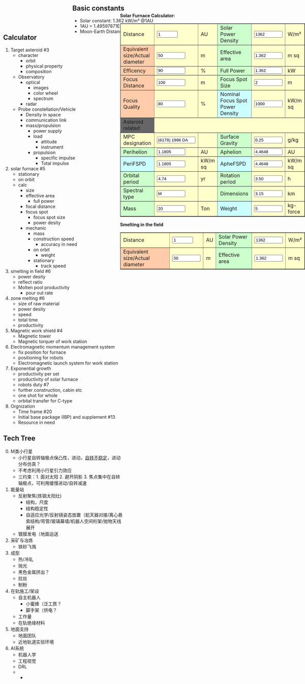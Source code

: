 <style>
.top {
    position:absolute;
    left:0; right:0;
    height: 92px;
}
.left {
    position:absolute;
    left:10; top:142px; bottom: 0;
    width: 378px;
}
.main {
    position: absolute;
    left:378px; top:92px; right:0; bottom:0;
}
</style>

<!-- 
/* Begin Contact Form CSS */
.contactform {
position: static;
overflow: hidden;
}

.contactleft {
width: 25%;
text-align: right;
clear: both;
float: left;
display: inline;
padding: 4px;
margin: 5px 0;
}

.contactright {
width: 70%;
text-align: left;
float: right;
display: inline;
padding: 4px;
margin: 5px 0;
}

.contacterror {
border: 1px solid #ff0000;
}
/* End Contact Form CSS */

</style> -->

<script type="text/javascript">

/***********************************************
* Textarea Maxlength script- � Dynamic Drive (www.dynamicdrive.com)
* This notice must stay intact for legal use.
* Visit http://www.dynamicdrive.com/ for full source code
***********************************************/

function ismaxlength(obj){
var mlength=obj.getAttribute? parseInt(obj.getAttribute("maxlength")) : ""
if (obj.getAttribute && obj.value.length>mlength)
obj.value=obj.value.substring(0,mlength)
}

</script>

<!-- <body class="orange hid_6"> -->

<!-- <div id="wrapper"> -->

## Basic constants
* Solar constant: 1.362 kW/m² @1AU
* 1AU = 1.49597871E8 km
* Moon-Earth Distance (LD): 3.84400E5 km


<div class="left">

## Calculator

1. Target asteroid #3
    * character
        * orbit
        * physical property
        * composition
    * Observatory
        * optical
            * images
            * color wheel
            * spectrum
        * radar
    * Probe constellation/Vehicle
        * Density in space
        * communication link
        * mass/propulsion
            * power supply
            * load
                * attitude
                * instrument
            * propulsion
                * specific impulse
                * Total impulse
2. solar furnace #5
    * stationary
    * on orbit
    * calc
        * size
        * effective area
            * full power
        * focal distance
        * focus spot
            * focus spot size
            * power desity
        * mechanic
            * mass
            * construction speed
                * accuracy in need
            * on orbit
                * weight
            * stationary
                * track speed
3. smelting in field #6
    * power desity
    * reflect ratio
    * Molten pool productivity
        * pour out rate
4. zone melting #6
    * size of raw material
    * power desity
    * speed
    * total time
    * productivity
5. Magnetic work shield #4
    * Magnetic tower
    * Magnetic torquer of work station
6. Electromagnetic momentum management system
    * fix position for furnace
    * positioning for robots
    * Electromagnetic launch system for work station
7. Exponential growth
    * productivity per set
    * productivity of solar furnace
    * robots duty #7
    * further construction, cabin etc
    * one shot for whole
    * orbital transfer for C-type
8. Orgnization
    * Time frame #20
    * Initial base package (IBP) and supplement #13
    * Resource in need


## Tech Tree

0. M类小行星
    * 小行星自转轴极点保凸性，进动，[自转不稳定](https://www.zhihu.com/question/291673801/answer/477032669)，进动分布仿真？
    * 不考虑利用小行星引力效应
    * 三约束：1. 面对太阳 2. 避开阴影 3. 焦点集中在自转轴极点，可利用缓慢进动/自转减速
1. 能量站
    * 反射聚焦(炼钢太阳灶)
        * 结构，尺度
        * 结构稳定性
        * 自适应光学/反射镜姿态放置（航天器对接/离心悬索结构/弯管/玻璃幕墙/机器人空间桁架/抛物天线展开
    * 镀膜发电（地面运送
2. 采矿与冶炼
    * 铁砂飞溅
3. 成型
    * 热/冷轧
    * 抛光
    * 黑色金属挤出？
    * 拉丝
    * 制粉
4. 在轨施工/架设
    * 自主机器人
        * 小蜜蜂（泛工质？
        * 脚手架（供电？
    * 工作量
    * 在轨绝缘材料
5. 地面支持
    * 地面团队
    * 近地轨道实验环境
6. AI系统
    * 机器人学
    * 工程视觉
    * DRL
    * -

</div>

<div id="header" class="main">
<!-- eds solar furnace-->
<!-- Inputs -->
<P><STRONG>Solar Furnace Calculator:<BR>
</STRONG>
<TABLE id="Table1" cellSpacing="1" cellPadding="1" width="300" bgColor="#ffffcc" border="1">
    <TR>
        <TD>Distance</TD>
        <TD><INPUT id="evaluDistance" onkeyup="furnace_calc()" type="text" size="5" value="1" name="evaluDistance"> </TD>
        <TD>AU
        <!-- id = distUnits -->
        <!-- <SELECT id="distanUnit" onchange="distance_unit()" name="distanUnit">
                <OPTION value="1" selected>AU</OPTION>
                <OPTION value="3.84400E5">LD</OPTION>
                <OPTION value="1.49597871E8">km</OPTION>
            </SELECT> -->
        </TD>
        <TD bgColor="#ccffcc">Solar Power Density</TD>
        <TD><INPUT id="solarPowerDensity" onkeyup="furnace_calc()" type="text" size="8" value="1362" name="solarPowerDensity"></TD>
        <TD>W/m²</TD>
    </TR>
    <TR>
        <TD bgColor="#ffccaa">Equivalent size/Actual diameter</TD>
        <TD><INPUT id="twText1" onkeyup="tw_calc()" type="text" size="8" value="50" name="furnaceSize"></TD>
        <TD>m</TD>
        <TD bgColor="#ccffcc">Effective area</TD>
        <TD><INPUT id="effectArea" onkeyup="tw_calc()" type="text" size="8" value="1.362" name="effectArea"></TD>
        <TD>m sq</TD>
    </TR>
    <TR>
        <TD bgColor="#ffccaa">Efficency</TD>
        <TD><INPUT id="furnaceEfficency" onkeyup="tw_calc()" type="text" size="8" value="90" name="furnaceEfficency"></TD>
        <TD>%</TD>
        <TD bgColor="#ccffcc">Full Power</TD>
        <TD><INPUT id="fullPower" onkeyup="tw_calc()" type="text" size="8" value="1.362" name="fullPower"></TD>
        <TD>kW</TD>
    </TR>
    <TR>
        <TD bgColor="#ffccaa">Focus Distance</TD>
        <TD><INPUT id="focusDistance" onkeyup="tw_calc()" type="text" size="8" value="100" name="focusDistance"></TD>
        <TD>m</TD>
        <TD bgColor="#ccffcc">Focus Spot Size</TD>
        <TD><INPUT id="twText3" onkeyup="tw_calc()" type="text" size="8" value="2" name="twText3"></TD>
        <TD>m</TD>
    </TR>
    <TR>
        <TD bgColor="#ffccaa">Focus Quality</TD>
        <TD><INPUT id="twText1" onkeyup="tw_calc()" type="text" size="8" value="80" name="focuQuality"></TD>
        <TD>%</TD>
        <TD bgColor="#ccffff">Nominal Focus Spot Power Density</TD>
        <TD><INPUT id="twText3" onkeyup="tw_calc()" type="text" size="8" value="1000" name="nomFSPD"></TD>
        <TD>kW/m sq</TD>
    </TR>
    <TR>
        <TD bgColor="#666666">Asteroid related</TD>
    </TR>
    <TR>
        <TD bgColor="#ffffcc">MPC designation</TD>
        <TD><INPUT id="twText3" onkeyup="tw_calc()" type="text" size="12" value="(6178) 1986 DA" name="twText3"></TD>
        <TD></TD>
        <TD bgColor="#ccffcc">Surface Gravity</TD>
        <TD><INPUT id="twText1" onkeyup="tw_calc()" type="text" size="8" value="0.25" name="Distance"></TD>
        <TD>g/kg</TD>
    </TR>
    <TR>
        <TD bgColor="#ccffcc">Perihelion</TD>
        <TD><INPUT id="twText1" onkeyup="tw_calc()" type="text" size="8" value="1.1805" name="tgtPerihelion"></TD>
        <TD>AU</TD>
        <TD bgColor="#ccffcc">Aphelion</TD>
        <TD><INPUT id="twText3" onkeyup="tw_calc()" type="text" size="8" value="4.4648" name="tgtAphelion"></TD>
        <TD>AU</TD>
    </TR>
    <TR>
        <TD bgColor="#ccffff">PeriFSPD</TD>
        <TD><INPUT id="twText1" onkeyup="tw_calc()" type="text" size="8" value="1.1805" name="periFSPD"></TD>
        <TD>kW/m sq</TD>
        <TD bgColor="#ccffff">ApheFSPD</TD>
        <TD><INPUT id="twText3" onkeyup="tw_calc()" type="text" size="8" value="4.4648" name="apheFSPD"></TD>
        <TD>kW/m sq</TD>
    </TR>
    <TR>
        <TD bgColor="#ccffcc">Orbital period</TD>
        <TD><INPUT id="twText1" onkeyup="tw_calc()" type="text" size="8" value="4.74" name="orbPeriod"></TD>
        <TD>yr</TD>
        <TD bgColor="#ccffcc">Rotation period</TD>
        <TD><INPUT id="twText3" onkeyup="tw_calc()" type="text" size="8" value="3.50" name="rotPeriod"></TD>
        <TD>h</TD>
    </TR>
    <TR>
        <TD bgColor="#ccffcc">Spectral type</TD>
        <TD><INPUT id="twText1" onkeyup="tw_calc()" type="text" size="8" value="M" name="specType"></TD>
        <TD></TD>
        <TD bgColor="#ccffcc">Dimensions</TD>
        <TD><INPUT id="twText3" onkeyup="tw_calc()" type="text" size="8" value="3.15" name="tgtSize"></TD>
        <TD>km</TD>
    </TR>
    <TR>
        <TD bgColor="#ccffcc">Mass</TD>
        <TD><INPUT id="twText1" onkeyup="tw_calc()" type="text" size="8" value="20" name="Distance"></TD>
        <TD>Ton</TD>
        <TD bgColor="#ccffff">Weight</TD>
        <TD><INPUT id="twText3" onkeyup="tw_calc()" type="text" size="8" value="5" name="twText3"></TD>
        <TD>kg-force</TD>
    </TR>
</TABLE>
</P>
<P><STRONG>Smelting in the field<BR>
</STRONG>
<TABLE id="Table1" cellSpacing="1" cellPadding="1" width="300" bgColor="#ffffcc" border="1">
<TR>
    <TD>Distance</TD>
    <TD><INPUT id="evaluDistance" onkeyup="furnace_calc()" type="text" size="5" value="1" name="evaluDistance"> </TD>
    <TD>AU
    <!-- id = distUnits -->
    <!-- <SELECT id="distanUnit" onchange="distance_unit()" name="distanUnit">
            <OPTION value="1" selected>AU</OPTION>
            <OPTION value="3.84400E5">LD</OPTION>
            <OPTION value="1.49597871E8">km</OPTION>
        </SELECT> -->
    </TD>
    <TD bgColor="#ccffcc">Solar Power Density</TD>
    <TD><INPUT id="solarPowerDensity" onkeyup="furnace_calc()" type="text" size="8" value="1362" name="solarPowerDensity"></TD>
    <TD>W/m²</TD>
</TR>
<TR>
    <TD bgColor="#ffccaa">Equivalent size/Actual diameter</TD>
    <TD><INPUT id="twText1" onkeyup="tw_calc()" type="text" size="8" value="50" name="furnaceSize"></TD>
    <TD>m</TD>
    <TD bgColor="#ccffcc">Effective area</TD>
    <TD><INPUT id="effectArea" onkeyup="tw_calc()" type="text" size="8" value="1.362" name="effectArea"></TD>
    <TD>m sq</TD>
</TR>
</TABLE>

</P>

<script language="javascript">

    var eDist = 1
    function distance_unit() {
        const AU = 1.49597871E8
        const LD = 3.84400E5
        eDist=document.getElementById("evaluDistance").value
        // *document.getElementById("distanUnit").value

    //   var cell = document.createElement("td");
      var cellText = document.createTextNode("cell in row ");
      document.getElementById("distUnits").setChild(cellText);

        furnace_calc()
    }
    function furnace_calc() {
    const nominalSPD = 1362
        
    eDist=document.getElementById("evaluDistance").value
    var SPD = nominalSPD/Math.pow(eDist, 2)
    // var tr=document.getElementById("twText2").value
    // var tunit=document.getElementById("twSelect5").value;
    // if (tunit=="F"){
    //     tr=tr*5/9;
    // }
    // var tk=document.getElementById("twText3").value*document.getElementById("twSelect2").value;//cm
    // var ta=document.getElementById("twText4").value
    // tunit=document.getElementById("twSelect6").value;
    // if (tunit=="F"){
    //     ta=(ta-32)*5/9;
    // }
    // var len=document.getElementById("twText5").value/document.getElementById("twSelect4").value;//cm
    // //calcs
    // var rho=1.7e-6 //ohm-cm
    //output
    document.getElementById("solarPowerDensity").value=SPD.toPrecision(3)
    // document.getElementById("twText7").value=ri.toPrecision(3)
    // document.getElementById("twText8").value=vi.toPrecision(3)
    // document.getElementById("twText9").value=pi.toPrecision(3)
    
    // document.getElementById("twText10").value=we.toPrecision(3)
    // document.getElementById("twText11").value=re.toPrecision(3)
    // document.getElementById("twText12").value=ve.toPrecision(3)
    // document.getElementById("twText13").value=pe.toPrecision(3)
    }
    function A_external(current,rise) {
        var k = 0.048
        var b = 0.44
        var c = 0.725
        return Math.pow((current/(k*Math.pow(rise,b))),1/c)
    }
    function A_internal(current,rise) {
        var k = 0.024
        var b = 0.44
        var c = 0.725
        return Math.pow((current/(k*Math.pow(rise,b))),1/c)
    }
</script>
